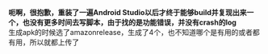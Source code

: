 **呃啊，很抱歉，重装了一遍Android Studio以后才终于能够build并复现出来一个，也没有更多时间去写脚本，由于找的是功能错误，并没有crash的log**  
生成apk的时候选了amazonrelease，生成了4个，也不知道哪个是有用的或者都有用，所以就都上传了
